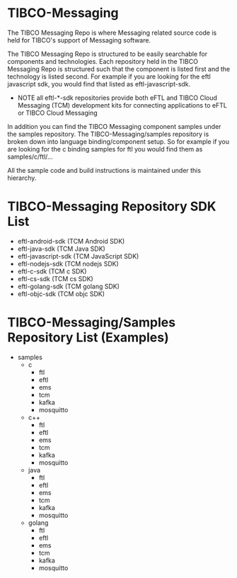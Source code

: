 # TIBCO-Messaging
The TIBCO Messaging Repo is where Messaging related source code is held for TIBCO's support of  Messaging software.

The TIBCO Messaging Repo is structured to be easily searchable for components and technologies.
Each repository held in the TIBCO Messaging Repo is structured such that the component is listed first and the
technology is listed second.  For example if you are looking for the eftl javascript sdk, you would find that
listed as eftl-javascript-sdk.

* NOTE all eftl-*-sdk repositories provide both eFTL and TIBCO Cloud Messaging (TCM) development kits for
connecting applications to eFTL or TIBCO Cloud Messaging

In addition you can find the TIBCO Messaging component samples under the samples repository.
The TIBCO-Messaging/samples repository is broken down into language binding/component setup.
So for example if you are looking for the c binding samples for ftl you would find them as samples/c/ftl/...

All the sample code and build instructions is maintained under this hierarchy.

# TIBCO-Messaging Repository SDK List 
   * eftl-android-sdk (TCM Android SDK)
   * eftl-java-sdk (TCM Java SDK)
   * eftl-javascript-sdk (TCM JavaScript SDK)
   * eftl-nodejs-sdk (TCM nodejs SDK)
   * eftl-c-sdk (TCM c SDK)
   * eftl-cs-sdk (TCM cs SDK)
   * eftl-golang-sdk (TCM golang SDK)
   * eftl-objc-sdk (TCM objc SDK)

# TIBCO-Messaging/Samples Repository List (Examples)
   * samples
      * c
         * ftl
         * eftl
         * ems
         * tcm
         * kafka
         * mosquitto
      * c++
         * ftl
         * eftl
         * ems
         * tcm
         * kafka
         * mosquitto
      * java
         * ftl
         * eftl
         * ems
         * tcm
         * kafka
         * mosquitto
      * golang
         * ftl
         * eftl
         * ems
         * tcm
         * kafka
         * mosquitto
